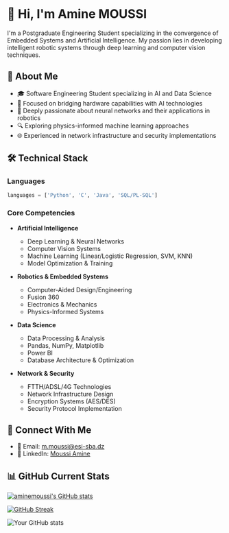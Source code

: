 # 👋 Hi, I'm Amine MOUSSI

I'm a Postgraduate Engineering Student specializing in the convergence of Embedded Systems and Artificial Intelligence. My passion lies in developing intelligent robotic systems through deep learning and computer vision techniques.

## 🎯 About Me

- 🎓 Software Engineering Student specializing in AI and Data Science
- 🤖 Focused on bridging hardware capabilities with AI technologies
- 🧠 Deeply passionate about neural networks and their applications in robotics
- 🔍 Exploring physics-informed machine learning approaches
- 🌐 Experienced in network infrastructure and security implementations

## 🛠️ Technical Stack

### Languages
```python
languages = ['Python', 'C', 'Java', 'SQL/PL-SQL']
```



### Core Competencies
- **Artificial Intelligence**
  - Deep Learning & Neural Networks
  - Computer Vision Systems
  - Machine Learning (Linear/Logistic Regression, SVM, KNN)
  - Model Optimization & Training

- **Robotics & Embedded Systems**
  - Computer-Aided Design/Engineering
  - Fusion 360
  - Electronics & Mechanics
  - Physics-Informed Systems

- **Data Science**
  - Data Processing & Analysis
  - Pandas, NumPy, Matplotlib
  - Power BI
  - Database Architecture & Optimization

- **Network & Security**
  - FTTH/ADSL/4G Technologies
  - Network Infrastructure Design
  - Encryption Systems (AES/DES)
  - Security Protocol Implementation





## 🔗 Connect With Me

- 📧 Email: m.moussi@esi-sba.dz
- 💼 LinkedIn: [Moussi Amine](https://www.linkedin.com/in/moussi-m-amine-0566062a6)

## 📊 GitHub Current Stats


[![aminemoussi's GitHub stats](https://github-readme-stats.vercel.app/api/top-langs?username=aminemoussi&theme=dark&show_icons=true)](https://github.com/aminemoussi)

[![GitHub Streak](https://streak-stats.demolab.com?user=aminemoussi&theme=dark&hide_border=true&border_radius=5&mode=weekly&hide_current_streak=true&hide_longest_streak=true)](https://git.io/streak-stats)

![Your GitHub stats](https://github-readme-stats.vercel.app/api?username=aminemoussi&show_icons=true&theme=dark)



